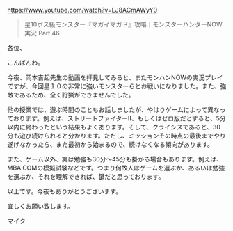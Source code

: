 https://www.youtube.com/watch?v=LJ8ACmAWyY0

> 星10ボス級モンスター『マガイマガド』攻略｜モンスターハンターNOW 実況 Part 46 
 
各位、

こんばんわ。

今夜、岡本吉起先生の動画を拝見してみると、またモンハンNOWの実況プレイですが、今回星１０の非常に強いモンスターらとお戦いになりました。また、強敵であるため、全く狩猟ができませんでした。

他の授業では、遊ぶ時間のこともお話しましたが、やはりゲームによって異なっております。例えば、ストリートファイターII、もしくはゼロ版だとすると、5分以内に終わったという結果もよくあります。そして、クライシスであると、30分も遊び続けられると分かります。ただし、ミッションその時点の最後までやり遂げなかったら、また最初から始まるので、続けなくなる傾向があります。

また、ゲーム以外、実は勉強も30分～45分も掛かる場合もあります。例えば、MBA.COMの模擬試験などです。つまり何故人はゲームを選ぶか、あるいは勉強を選ぶか、それを理解できれば、鍵だと思っております。

以上です。今夜もありがとうございます。

宜しくお願い致します。

マイク

